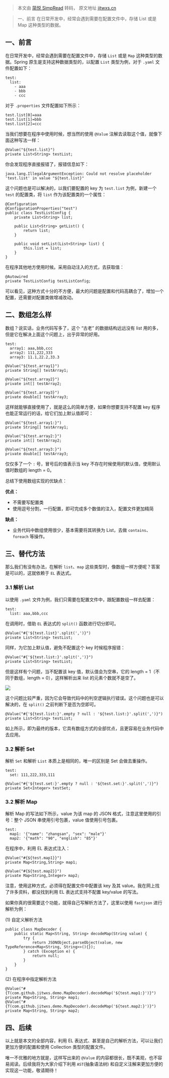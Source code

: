 > 本文由 [简悦 SimpRead](http://ksria.com/simpread/) 转码， 原文地址 [jitwxs.cn](https://jitwxs.cn/d6d760c4.html)

> 一、前言 在日常开发中，经常会遇到需要在配置文件中，存储 List 或是 Map 这种类型的数据。

[](#一-前言)一、前言
-------------

在日常开发中，经常会遇到需要在配置文件中，存储 `List` 或是 `Map` 这种类型的数据。Spring 原生是支持这种数据类型的，以配置 `List` 类型为例，对于 `.yaml` 文件配置如下：

```
test:
  list:
    - aaa
    - bbb
    - ccc
```

对于 `.properties` 文件配置如下所示：

```
test.list[0]=aaa
test.list[1]=bbb
test.list[2]=ccc
```

当我们想要在程序中使用时候，想当然的使用 `@Value` 注解去读取这个值，就像下面这种写法一样：

```
@Value("${test.list}")
private List<String> testList;
```

你会发现程序直接报错了，报错信息如下：

```
java.lang.IllegalArgumentException: Could not resolve placeholder 'test.list' in value "${test.list}"
```

这个问题也是可以解决的，以我们要配置的 key 为 `test.list` 为例，新建一个 `test` 的配置类，将 `list` 作为该配置类的一个属性：

```
@Configuration
@ConfigurationProperties("test")
public class TestListConfig {
    private List<String> list;

    public List<String> getList() {
        return list;
    }

    public void setList(List<String> list) {
        this.list = list;
    }
}
```

在程序其他地方使用时候。采用自动注入的方式，去获取值：

```
@Autowired
private TestListConfig testListConfig;
```

可以看见，这种方式十分的不方便，最大的问题是配置和代码高耦合了，增加一个配置，还需要对配置类做增减改动。

[](#二-数组怎么样)二、数组怎么样
-------------------

数组？说实话，业务代码写多了，这个 “古老” 的数据结构远远没有 list 用的多，但是它在解决上面这个问题上，出乎异常的好用。

```
test:
  array1: aaa,bbb,ccc
  array2: 111,222,333
  array3: 11.1,22.2,33.3
```

```
@Value("${test.array1}")
private String[] testArray1;

@Value("${test.array2}")
private int[] testArray2;

@Value("${test.array3}")
private double[] testArray3;
```

这样就能够直接使用了，就是这么的简单方便，如果你想要支持不配置 key 程序也能正常运行的话，给它们加上默认值即可：

```
@Value("${test.array1:}")
private String[] testArray1;

@Value("${test.array2:}")
private int[] testArray2;

@Value("${test.array3:}")
private double[] testArray3;
```

仅仅多了一个 `:` 号，冒号后的值表示当 key 不存在时候使用的默认值，使用默认值时数组的 length = 0。

总结下使用数组实现的优缺点：

**优点：**

*   不需要写配置类
*   使用逗号分割，一行配置，即可完成多个数值的注入，配置文件更加精简

**缺点：**

*   业务代码中数组使用很少，基本需要将其转换为 List，去做 `contains`、`foreach` 等操作。

[](#三-替代方法)三、替代方法
-----------------

那么我们有没有办法，在解析 `list`、`map` 这些类型时，像数组一样方便呢？答案是可以的，这就依赖于 `EL` 表达式。

### [](#31-解析-list)3.1 解析 List

以使用 `.yaml` 文件为例，我们只需要在配置文件中，跟配置数组一样去配置：

```
test:
  list: aaa,bbb,ccc
```

在调用时，借助 `EL` 表达式的 `split()` 函数进行切分即可。

```
@Value("#{'${test.list}'.split(',')}")
private List<String> testList;
```

同样，为它加上默认值，避免不配置这个 key 时候程序报错：

```
@Value("#{'${test.list:}'.split(',')}")
private List<String> testList;
```

但是这样有个问题，当不配置该 key 值，默认值会为空串，它的 length = 1（不同于数组，length = 0），这样解析出来 list 的元素个数就不是空了。

![](https://cdn.jsdelivr.net/gh/jitwxs/cdn/blog/posts/202006/20200626125526383.png)

这个问题比较严重，因为它会导致代码中的判空逻辑执行错误。这个问题也是可以解决的，在 `split()` 之前判断下是否为空即可。

```
@Value("#{'${test.list:}'.empty ? null : '${test.list:}'.split(',')}")
private List<String> testList;
```

如上所示，即为最终的版本，它具有数组方式的全部优点，且更容易在业务代码中去应用。

### [](#32-解析-set)3.2 解析 Set

解析 `Set` 和解析 `List` 本质上是相同的，唯一的区别是 Set 会做去重操作。

```
test:
  set: 111,222,333,111
```

```
@Value("#{'${test.set:}'.empty ? null : '${test.set:}'.split(',')}")
private Set<Integer> testSet;
```

### [](#32-解析-map)3.2 解析 Map

解析 Map 的写法如下所示，value 为该 map 的 JSON 格式，注意这里使用的引号：整个 JSON 串使用引号包裹，value 值使用引号包裹。

```
test:
  map1: '{"name": "zhangsan", "sex": "male"}'
  map2: '{"math": "90", "english": "85"}'
```

在程序中，利用 EL 表达式注入：

```
@Value("#{${test.map1}}")
private Map<String,String> map1;

@Value("#{${test.map2}}")
private Map<String,Integer> map2;
```

注意，使用这种方式，必须得在配置文件中配置该 key 及其 value。我在网上找了许多资料，都没找到利用 EL 表达式支持不配置 key/value 的写法。

如果你真的很需要这个功能，就得自己写解析方法了，这里以使用 `fastjson` 进行解析为例：

(1) 自定义解析方法

```
public class MapDecoder {
    public static Map<String, String> decodeMap(String value) {
        try {
            return JSONObject.parseObject(value, new TypeReference<Map<String, String>>(){});
        } catch (Exception e) {
            return null;
        }
    }
}
```

(2) 在程序中指定解析方法

```
@Value("#{T(com.github.jitwxs.demo.MapDecoder).decodeMap('${test.map1:}')}")
private Map<String, String> map1;
@Value("#{T(com.github.jitwxs.demo.MapDecoder).decodeMap('${test.map2:}')}")
private Map<String, String> map2;
```

[](#四-后续)四、后续
-------------

以上就是本文的全部内容，利用 EL 表达式、甚至是自己的解析方法，可以让我们更加方便的配置和使用 Collection 类型的配置文件。

唯一不优雅的地方就是，这样写出来的 `@Value` 的内容都很长，既不美观，也不容易阅读。后续我将为大家介绍下利用 `AST`(抽象语法树) 和自定义注解来更加方便的实现这一功能，敬请期待！